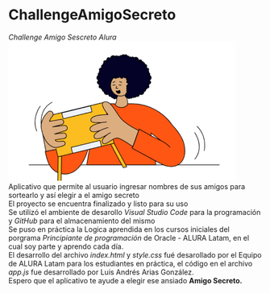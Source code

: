 # ChallengeAmigoSecreto
*Challenge Amigo Sescreto Alura*<br>
![portada](assets/amigo-secreto.png)<br>
Aplicativo que permite al usuario ingresar nombres de sus amigos para sortearlo y así elegir a el amigo secreto<br>
El proyecto se encuentra finalizado y listo para su uso<br>
Se utilizó el ambiente de desarollo *Visual Studio Code* para la programación y *GitHub* para el almacenamiento del mismo<br>
Se puso en práctica la Logica aprendida en los cursos iniciales del porgrama *Principiante de programación* de Oracle - ALURA Latam, en el cual soy parte y aprendo cada día.<br>
El desarrollo del archivo *index.html* y *style.css* fué desarollado por el Equipo de ALURA Latam para los estudiantes en práctica, el código en el archivo *app.js* fue desarrollado por Luis Andrés Arias González.<br>
Espero que el aplicativo te ayude a elegir ese ansiado **Amigo Secreto.**
